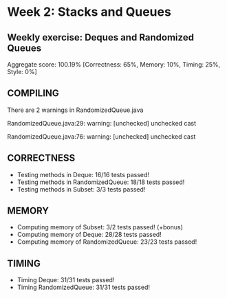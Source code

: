 # Week 2: Stacks and Queues

## Weekly exercise: Deques and Randomized Queues

Aggregate score: 100.19% [Correctness: 65%, Memory: 10%, Timing: 25%, Style: 0%]

## COMPILING                                                           

There are 2 warnings in RandomizedQueue.java

RandomizedQueue.java:29: warning: [unchecked] unchecked cast

RandomizedQueue.java:76: warning: [unchecked] unchecked cast

## CORRECTNESS

* Testing methods in Deque: 16/16 tests passed!
* Testing methods in RandomizedQueue: 18/18 tests passed!
* Testing methods in Subset: 3/3 tests passed!

## MEMORY

* Computing memory of Subset: 3/2 tests passed! (+bonus)
* Computing memory of Deque: 28/28 tests passed!
* Computing memory of RandomizedQueue: 23/23 tests passed!

## TIMING

* Timing Deque: 31/31 tests passed!
* Timing RandomizedQueue: 31/31 tests passed!